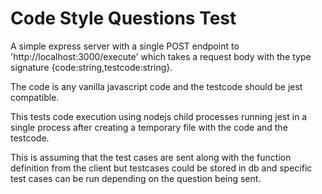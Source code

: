 # Code Style Questions Test

A simple express server with a single POST endpoint to 'http://localhost:3000/execute' which takes a request body with the type signature {code:string,testcode:string}.

The code is any vanilla javascript code and the testcode should be jest compatible.

This tests code execution using nodejs child processes running jest in a single process after creating a temporary file with the code and the testcode.

This is assuming that the test cases are sent along with the function definition from the client but testcases could be stored in db and specific test cases can be run depending on the question being sent.
